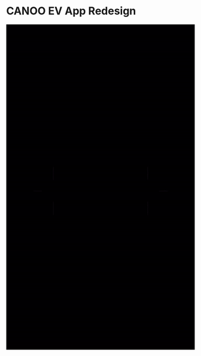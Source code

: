 # CANOO EV App Redesign

[]()

![Canoo App Remake](https://github.com/MattMarquise/CANOO-ev-app-redesign/blob/main/canooappremake.gif)
